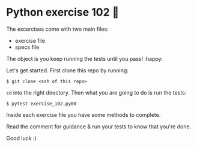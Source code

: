 # Python  exercise 102 :taco:

The excercises come with two main files: 
 - exercise file
 - specs file
 
The object is you keep running the tests until you pass! :happy:

Let's get started. First clone this repo by running:


    $ git clone <ssh of this repo>

`cd` into the right directory.
Then what you are going to do is run the tests:

    $ pytest exercise_102.py00


Inside each exercise file you have some methods to complete.

Read the comment for guidance & run your tests to know that you're done.

Good luck :) 
